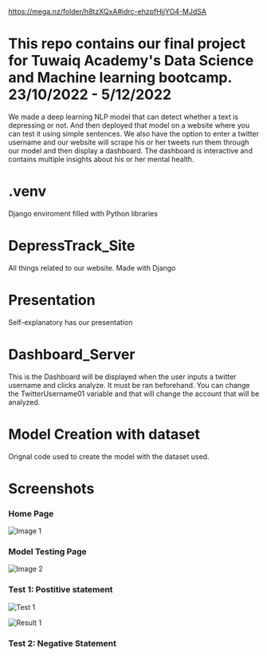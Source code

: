   https://mega.nz/folder/h8tzXQxA#idrc-ehzpfHjjYO4-MJdSA
  
  # This repo contains our final project for Tuwaiq Academy's Data Science and Machine learning bootcamp. 23/10/2022 - 5/12/2022
  
  We made a deep learning NLP model that can detect whether a text is depressing or not. And then deployed that model on a website where you can test it using simple sentences. We also have the option to enter a twitter username and our website will scrape his or her tweets run them through our model and then display a dashboard. The dashboard is interactive and contains multiple insights about his or her mental health.
  
# .venv
  Django enviroment filled with Python libraries
  
# DepressTrack_Site
  All things related to our website. Made with Django
    
# Presentation
  Self-explanatory has our presentation
    
 # Dashboard_Server
  This is the Dashboard will be displayed when the user inputs a twitter username and clicks analyze. It must be ran beforehand. You can change the TwitterUsername01 variable and that will change the account that will be analyzed.
  
# Model Creation with dataset
  Orignal code used to create the model with the dataset used.


# Screenshots 


### Home Page
![Image 1](https://github.com/Kalal0/SocialDepressionAnalyzer/assets/109832303/44b35781-606c-4d13-8d5a-ef08ddbaee4e)


### Model Testing Page
![Image 2](https://github.com/Kalal0/SocialDepressionAnalyzer/assets/109832303/5f59a1b0-4d59-4a29-8a7e-74983fe7455e)


### Test 1: Postitive statement


![Test 1](https://github.com/Kalal0/SocialDepressionAnalyzer/assets/109832303/5fab6809-dfa3-49eb-a795-6ec42905c222)

![Result 1](https://github.com/Kalal0/SocialDepressionAnalyzer/assets/109832303/ab1955b4-ee85-400c-b68b-fef7e1da0d7d)



### Test 2: Negative Statement
